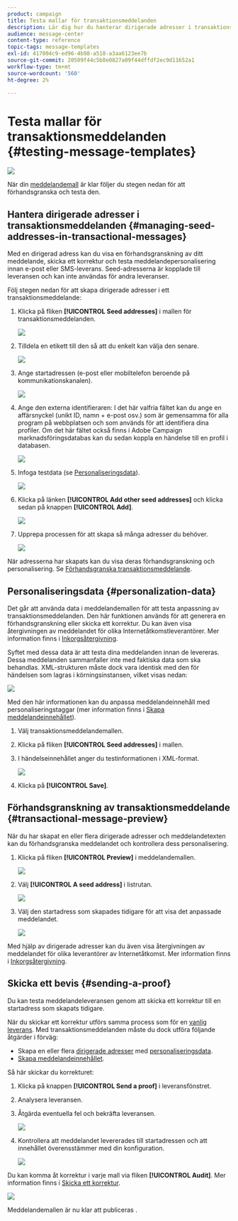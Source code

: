 ```yaml
---
product: campaign
title: Testa mallar för transaktionsmeddelanden
description: Lär dig hur du hanterar dirigerade adresser i transaktionsmeddelanden för att förhandsgranska och testa dem i Adobe Campaign Classic.
audience: message-center
content-type: reference
topic-tags: message-templates
exl-id: 417004c9-ed96-4b98-a518-a3aa6123ee7b
source-git-commit: 20509f44c5b8e0827a09f44dffdf2ec9d11652a1
workflow-type: tm+mt
source-wordcount: '560'
ht-degree: 2%

---
```


# Testa mallar för transaktionsmeddelanden {#testing-message-templates}

![](../../assets/v7-only.svg)

När din [meddelandemall](../../message-center/using/creating-the-message-template.md) är klar följer du stegen nedan för att förhandsgranska och testa den.

## Hantera dirigerade adresser i transaktionsmeddelanden {#managing-seed-addresses-in-transactional-messages}

Med en dirigerad adress kan du visa en förhandsgranskning av ditt meddelande, skicka ett korrektur och testa meddelandepersonalisering innan e-post eller SMS-leverans. Seed-adresserna är kopplade till leveransen och kan inte användas för andra leveranser.

Följ stegen nedan för att skapa dirigerade adresser i ett transaktionsmeddelande:

1. Klicka på fliken **[!UICONTROL Seed addresses]** i mallen för transaktionsmeddelanden.

   ![](assets/messagecenter_create_seedaddr_001.png)

1. Tilldela en etikett till den så att du enkelt kan välja den senare.

   ![](assets/messagecenter_create_seedaddr_002.png)

1. Ange startadressen (e-post eller mobiltelefon beroende på kommunikationskanalen).

   ![](assets/messagecenter_create_seedaddr_003.png)

1. Ange den externa identifieraren: I det här valfria fältet kan du ange en affärsnyckel (unikt ID, namn + e-post osv.) som är gemensamma för alla program på webbplatsen och som används för att identifiera dina profiler. Om det här fältet också finns i Adobe Campaign marknadsföringsdatabas kan du sedan koppla en händelse till en profil i databasen.

   ![](assets/messagecenter_create_seedaddr_003bis.png)

1. Infoga testdata (se [Personaliseringsdata](#personalization-data)).

   ![](assets/messagecenter_create_custo_001.png)

   <!--## Creating several seed addresses {#creating-several-seed-addresses}-->
1. Klicka på länken **[!UICONTROL Add other seed addresses]** och klicka sedan på knappen **[!UICONTROL Add]**.

   ![](assets/messagecenter_create_seedaddr_004.png)

   <!--1. Follow the configuration steps for a seed address detailed in the [Creating a seed address](#creating-a-seed-address) section.-->
1. Upprepa processen för att skapa så många adresser du behöver.

   ![](assets/messagecenter_create_seedaddr_008.png)

När adresserna har skapats kan du visa deras förhandsgranskning och personalisering. Se [Förhandsgranska transaktionsmeddelande](#transactional-message-preview).

## Personaliseringsdata {#personalization-data}

Det går att använda data i meddelandemallen för att testa anpassning av transaktionsmeddelanden. Den här funktionen används för att generera en förhandsgranskning eller skicka ett korrektur. Du kan även visa återgivningen av meddelandet för olika Internetåtkomstleverantörer. Mer information finns i [Inkorgsåtergivning](../../delivery/using/inbox-rendering.md).

Syftet med dessa data är att testa dina meddelanden innan de levereras. Dessa meddelanden sammanfaller inte med faktiska data som ska behandlas. XML-strukturen måste dock vara identisk med den för händelsen som lagras i körningsinstansen, vilket visas nedan:

![](assets/messagecenter_create_custo_006.png)

Med den här informationen kan du anpassa meddelandeinnehåll med personaliseringstaggar (mer information finns i [Skapa meddelandeinnehållet](../../message-center/using/creating-the-message-template.md#creating-message-content)).

1. Välj transaktionsmeddelandemallen.

1. Klicka på fliken **[!UICONTROL Seed addresses]** i mallen.

1. I händelseinnehållet anger du testinformationen i XML-format.

   ![](assets/messagecenter_create_custo_001.png)

1. Klicka på **[!UICONTROL Save]**.

## Förhandsgranskning av transaktionsmeddelande {#transactional-message-preview}

När du har skapat en eller flera dirigerade adresser och meddelandetexten kan du förhandsgranska meddelandet och kontrollera dess personalisering.

1. Klicka på fliken **[!UICONTROL Preview]** i meddelandemallen.

   ![](assets/messagecenter_preview_001.png)

1. Välj **[!UICONTROL A seed address]** i listrutan.

   ![](assets/messagecenter_preview_002.png)

1. Välj den startadress som skapades tidigare för att visa det anpassade meddelandet.

   ![](assets/messagecenter_create_seedaddr_009.png)

Med hjälp av dirigerade adresser kan du även visa återgivningen av meddelandet för olika leverantörer av Internetåtkomst. Mer information finns i [Inkorgsåtergivning](../../delivery/using/inbox-rendering.md).

## Skicka ett bevis {#sending-a-proof}

Du kan testa meddelandeleveransen genom att skicka ett korrektur till en startadress som skapats tidigare.

När du skickar ett korrektur utförs samma process som för en [vanlig leverans](../../delivery/using/steps-validating-the-delivery.md#sending-a-proof). Med transaktionsmeddelanden måste du dock utföra följande åtgärder i förväg:

* Skapa en eller flera [dirigerade adresser](#managing-seed-addresses-in-transactional-messages) med [personaliseringsdata](#personalization-data).
* [Skapa meddelandeinnehållet](../../message-center/using/creating-the-message-template.md#creating-message-content).

Så här skickar du korrekturet:

1. Klicka på knappen **[!UICONTROL Send a proof]** i leveransfönstret.
1. Analysera leveransen.
1. Åtgärda eventuella fel och bekräfta leveransen.

   ![](assets/messagecenter_send_proof_001.png)

1. Kontrollera att meddelandet levererades till startadressen och att innehållet överensstämmer med din konfiguration.

   ![](assets/messagecenter_send_proof_002.png)

Du kan komma åt korrektur i varje mall via fliken **[!UICONTROL Audit]**. Mer information finns i [Skicka ett korrektur](../../delivery/using/steps-validating-the-delivery.md#sending-a-proof).

![](assets/messagecenter_send_proof_003.png)

Meddelandemallen är nu klar att publiceras [](../../message-center/using/publishing-message-templates.md).